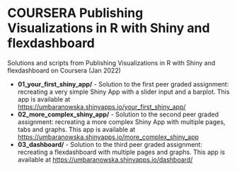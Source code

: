 # COURSERA Publishing Visualizations in R with Shiny and flexdashboard
Solutions and scripts from Publishing Visualizations in R with Shiny and flexdashboard on Coursera (Jan 2022)

- **01_your_first_shiny_app/** - Solution to the first peer graded assignment: recreating a very simple Shiny App with a slider input and a barplot.
This app is available at https://umbaranowska.shinyapps.io/your_first_shiny_app/
- **02_more_complex_shiny_app/** - Solution to the second peer graded assignment: recreating a more complex Shiny App with multiple pages, tabs and graphs.
This app is available at https://umbaranowska.shinyapps.io/more_complex_shiny_app
- **03_dashboard/** - Solution to the third peer graded assignment: recreating a flexdashboard with multiple pages and graphs.
This app is available at https://umbaranowska.shinyapps.io/dashboard/
